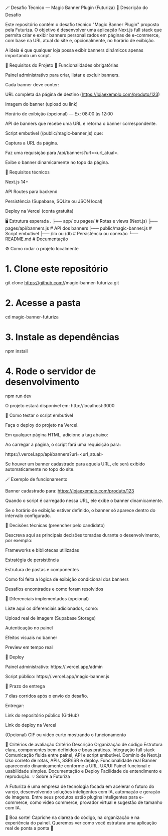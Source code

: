 🪄 Desafio Técnico — Magic Banner Plugin (Futuriza)
🚀 Descrição do Desafio

Este repositório contém o desafio técnico "Magic Banner Plugin" proposto pela Futuriza.
O objetivo é desenvolver uma aplicação Next.js full stack que permita criar e exibir banners personalizados em páginas de e-commerce, com base na URL atual do site e, opcionalmente, no horário de exibição.

A ideia é que qualquer loja possa exibir banners dinâmicos apenas importando um script.

🧱 Requisitos do Projeto
🔹 Funcionalidades obrigatórias

Painel administrativo para criar, listar e excluir banners.

Cada banner deve conter:

URL completa da página de destino (https://lojaexemplo.com/produto/123)

Imagem do banner (upload ou link)

Horário de exibição (opcional) — Ex: 08:00 às 12:00

API de banners que recebe uma URL e retorna o banner correspondente.

Script embutível (/public/magic-banner.js) que:

Captura a URL da página.

Faz uma requisição para /api/banners?url=<url_atual>.

Exibe o banner dinamicamente no topo da página.

🔹 Requisitos técnicos

Next.js 14+

API Routes para backend

Persistência (Supabase, SQLite ou JSON local)

Deploy na Vercel (conta gratuita)

🖥️ Estrutura esperada
.
├── app/ ou pages/          # Rotas e views (Next.js)
├── pages/api/banners.js    # API dos banners
├── public/magic-banner.js  # Script embutível
├── /lib ou /db             # Persistência ou conexão
└── README.md               # Documentação


⚙️ Como rodar o projeto localmente
# 1. Clone este repositório
git clone https://github.com/<seu-usuario>/magic-banner-futuriza.git

# 2. Acesse a pasta
cd magic-banner-futuriza

# 3. Instale as dependências
npm install

# 4. Rode o servidor de desenvolvimento
npm run dev


O projeto estará disponível em: http://localhost:3000

🧩 Como testar o script embutível

Faça o deploy do projeto na Vercel.

Em qualquer página HTML, adicione a tag abaixo:

<script src="https://<seu-projeto>.vercel.app/magic-banner.js"></script>


Ao carregar a página, o script fará uma requisição para:

https://<seu-projeto>.vercel.app/api/banners?url=<url_atual>


Se houver um banner cadastrado para aquela URL, ele será exibido automaticamente no topo do site.

🪄 Exemplo de funcionamento

Banner cadastrado para:
https://lojaexemplo.com/produto/123

Quando o script é carregado nessa URL, ele exibe o banner dinamicamente.

Se o horário de exibição estiver definido, o banner só aparece dentro do intervalo configurado.

🧠 Decisões técnicas (preencher pelo candidato)

Descreva aqui as principais decisões tomadas durante o desenvolvimento, por exemplo:

Frameworks e bibliotecas utilizadas

Estratégia de persistência

Estrutura de pastas e componentes

Como foi feita a lógica de exibição condicional dos banners

Desafios encontrados e como foram resolvidos

🌟 Diferenciais implementados (opcional)

Liste aqui os diferenciais adicionados, como:

Upload real de imagem (Supabase Storage)

Autenticação no painel

Efeitos visuais no banner

Preview em tempo real

🔗 Deploy

Painel administrativo: https://<seu-projeto>.vercel.app/admin

Script público: https://<seu-projeto>.vercel.app/magic-banner.js

📅 Prazo de entrega

7 dias corridos após o envio do desafio.

Entregar:

Link do repositório público (GitHub)

Link do deploy na Vercel

(Opcional) GIF ou vídeo curto mostrando o funcionamento

🧪 Critérios de avaliação
Critério	Descrição
Organização de código	Estrutura clara, componentes bem definidos e boas práticas.
Integração full stack	Comunicação fluida entre painel, API e script embutível.
Domínio de Next.js	Uso correto de rotas, APIs, SSR/ISR e deploy.
Funcionalidade real	Banner aparecendo dinamicamente conforme a URL.
UX/UI	Painel funcional e usabilidade simples.
Documentação e Deploy	Facilidade de entendimento e reprodução.
💡 Sobre a Futuriza

A Futuriza é uma empresa de tecnologia focada em acelerar o futuro do varejo, desenvolvendo soluções inteligentes com IA, automação e geração de imagens.
Entre seus produtos estão plugins inteligentes para e-commerce, como video commerce, provador virtual e sugestão de tamanho com IA.

🧩 Boa sorte!
Capriche na clareza do código, na organização e na experiência do painel.
Queremos ver como você estrutura uma aplicação real de ponta a ponta 🚀
